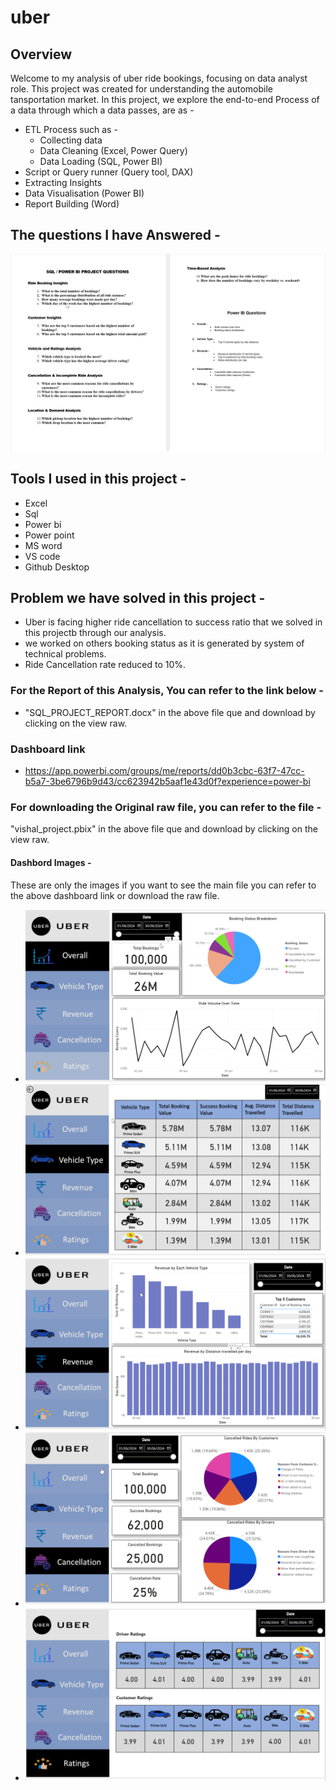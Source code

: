 # uber

## Overview 
Welcome to my analysis of uber ride bookings, focusing on data analyst role. This project was created for understanding the automobile tansportation market. 
In this project, we explore the end-to-end Process of a data through which a data passes, are as -
- ETL Process such as -
    - Collecting data
    - Data Cleaning (Excel, Power Query)
    - Data Loading (SQL, Power BI)
- Script or Query runner (Query tool, DAX)
- Extracting Insights 
- Data Visualisation (Power BI)
- Report Building (Word)

## The questions I have Answered - 
![Example Image](Images/Questions.png.png)

  
## Tools I used in this project -
- Excel
- Sql
- Power bi
- Power point
- MS word
- VS code
- Github Desktop

## Problem we have solved in this project - 
- Uber is facing higher ride cancellation to success ratio that we solved in this projectb through our analysis.
- we worked on others booking status as it is generated by system of technical problems.
- Ride Cancellation rate reduced to 10%.

### For the Report of this Analysis, You can refer to the link below -
-  "SQL_PROJECT_REPORT.docx" in the above file que and download by clicking on the view raw.
  

### Dashboard link
- https://app.powerbi.com/groups/me/reports/dd0b3cbc-63f7-47cc-b5a7-3be6796b9d43/cc623942b5aaf1e43d0f?experience=power-bi

### For downloading the Original raw file, you can refer to the file -
"vishal_project.pbix" in the above file que and download by clicking on the view raw.
 
#### Dashbord Images - 
These are only the images if you want to see the main file you can refer to the above dashboard link or download the raw file.
- ![Example Image](Images/SLIDE1.png)
- ![Example Image](Images/SLIDE2.png)
- ![Example Image](Images/SLIDE3.png)
- ![Example Image](Images/SLIDE4.png)
- ![Example Image](Images/SLIDE5.png)

  
